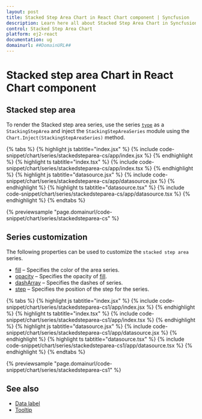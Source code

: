 ```yaml
---
layout: post
title: Stacked Step Area Chart in React Chart component | Syncfusion
description: Learn here all about Stacked Step Area Chart in Syncfusion React Chart component of Syncfusion Essential JS 2 and more.
control: Stacked Step Area Chart 
platform: ej2-react
documentation: ug
domainurl: ##DomainURL##
---
```

# Stacked step area Chart in React Chart component

## Stacked step area

To render the Stacked step area series, use the series [`type`](https://ej2.syncfusion.com/react/documentation/api/chart/seriesModel/#type) as a `StackingStepArea` and inject the `StackingStepAreaSeries` module using the `Chart.Inject(StackingStepAreaSeries)` method.

{% tabs %}
{% highlight js tabtitle="index.jsx" %}
{% include code-snippet/chart/series/stackedsteparea-cs/app/index.jsx %}
{% endhighlight %}
{% highlight ts tabtitle="index.tsx" %}
{% include code-snippet/chart/series/stackedsteparea-cs/app/index.tsx %}
{% endhighlight %}
{% highlight js tabtitle="datasource.jsx" %}
{% include code-snippet/chart/series/stackedsteparea-cs/app/datasource.jsx %}
{% endhighlight %}
{% highlight ts tabtitle="datasource.tsx" %}
{% include code-snippet/chart/series/stackedsteparea-cs/app/datasource.tsx %}
{% endhighlight %}
{% endtabs %}

{% previewsample "page.domainurl/code-snippet/chart/series/stackedsteparea-cs" %}

## Series customization

The following properties can be used to customize the `stacked step area` series.

* [fill](https://ej2.syncfusion.com/react/documentation/api/chart/seriesModel/#fill) – Specifies the color of the area series.
* [opacity](https://ej2.syncfusion.com/react/documentation/api/chart/seriesModel/#opacity) – Specifies the opacity of [fill](https://ej2.syncfusion.com/react/documentation/api/chart/seriesModel/#fill).
* [dashArray](https://ej2.syncfusion.com/react/documentation/api/chart/seriesModel/#dasharray) – Specifies the dashes of series.
* [step](https://ej2.syncfusion.com/react/documentation/api/chart/seriesModel/#step) – Specifies the position of the step for the series.

{% tabs %}
{% highlight js tabtitle="index.jsx" %}
{% include code-snippet/chart/series/stackedsteparea-cs1/app/index.jsx %}
{% endhighlight %}
{% highlight ts tabtitle="index.tsx" %}
{% include code-snippet/chart/series/stackedsteparea-cs1/app/index.tsx %}
{% endhighlight %}
{% highlight js tabtitle="datasource.jsx" %}
{% include code-snippet/chart/series/stackedsteparea-cs1/app/datasource.jsx %}
{% endhighlight %}
{% highlight ts tabtitle="datasource.tsx" %}
{% include code-snippet/chart/series/stackedsteparea-cs1/app/datasource.tsx %}
{% endhighlight %}
{% endtabs %}

{% previewsample "page.domainurl/code-snippet/chart/series/stackedsteparea-cs1" %}

## See also

* [Data label](./data-labels/)
* [Tooltip](./tool-tip/)
